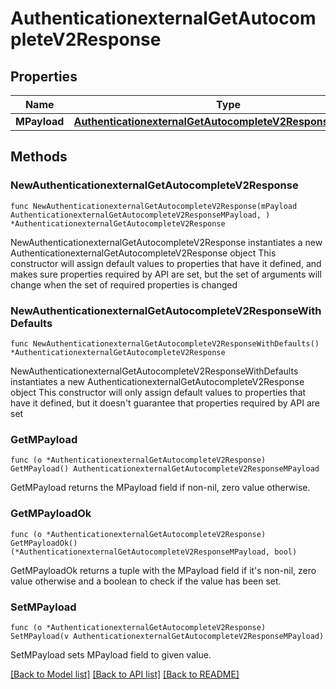 # AuthenticationexternalGetAutocompleteV2Response

## Properties

Name | Type | Description | Notes
------------ | ------------- | ------------- | -------------
**MPayload** | [**AuthenticationexternalGetAutocompleteV2ResponseMPayload**](AuthenticationexternalGetAutocompleteV2ResponseMPayload.md) |  | 

## Methods

### NewAuthenticationexternalGetAutocompleteV2Response

`func NewAuthenticationexternalGetAutocompleteV2Response(mPayload AuthenticationexternalGetAutocompleteV2ResponseMPayload, ) *AuthenticationexternalGetAutocompleteV2Response`

NewAuthenticationexternalGetAutocompleteV2Response instantiates a new AuthenticationexternalGetAutocompleteV2Response object
This constructor will assign default values to properties that have it defined,
and makes sure properties required by API are set, but the set of arguments
will change when the set of required properties is changed

### NewAuthenticationexternalGetAutocompleteV2ResponseWithDefaults

`func NewAuthenticationexternalGetAutocompleteV2ResponseWithDefaults() *AuthenticationexternalGetAutocompleteV2Response`

NewAuthenticationexternalGetAutocompleteV2ResponseWithDefaults instantiates a new AuthenticationexternalGetAutocompleteV2Response object
This constructor will only assign default values to properties that have it defined,
but it doesn't guarantee that properties required by API are set

### GetMPayload

`func (o *AuthenticationexternalGetAutocompleteV2Response) GetMPayload() AuthenticationexternalGetAutocompleteV2ResponseMPayload`

GetMPayload returns the MPayload field if non-nil, zero value otherwise.

### GetMPayloadOk

`func (o *AuthenticationexternalGetAutocompleteV2Response) GetMPayloadOk() (*AuthenticationexternalGetAutocompleteV2ResponseMPayload, bool)`

GetMPayloadOk returns a tuple with the MPayload field if it's non-nil, zero value otherwise
and a boolean to check if the value has been set.

### SetMPayload

`func (o *AuthenticationexternalGetAutocompleteV2Response) SetMPayload(v AuthenticationexternalGetAutocompleteV2ResponseMPayload)`

SetMPayload sets MPayload field to given value.



[[Back to Model list]](../README.md#documentation-for-models) [[Back to API list]](../README.md#documentation-for-api-endpoints) [[Back to README]](../README.md)


